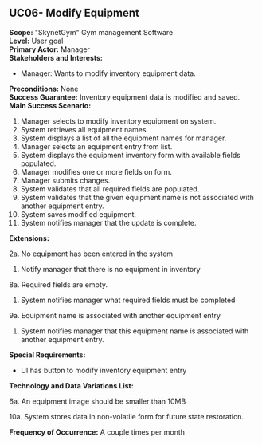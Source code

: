 UC06- Modify Equipment
----------------------------------------

**Scope:** "SkynetGym" Gym management Software  
**Level:** User goal  
**Primary Actor:** Manager  
**Stakeholders and Interests:**

- Manager: Wants to modify inventory equipment data.

**Preconditions:** None  
**Success Guarantee:** Inventory equipment data is modified and saved.  
**Main Success Scenario:**

1.	Manager selects to modify inventory equipment on system.
2.	System retrieves all equipment names.
3.	System displays a list of all the equipment names for manager.
4.	Manager selects an equipment entry from list.
5.	System displays the equipment inventory form with available fields populated.
6.	Manager modifies one or more fields on form.
7.	Manager submits changes.
8.	System validates that all required fields are populated.
9.	System validates that the given equipment name is not associated with another equipment entry.
10. System saves modified equipment.
11. System notifies manager that the update is complete.

**Extensions:**

2a. No equipment has been entered in the system

1.	Notify manager that there is no equipment in inventory

8a. Required fields are empty.

1. System notifies manager what required fields must be completed

9a. Equipment name is associated with another equipment entry

1.	System notifies manager that this equipment name is associated with another equipment entry.

**Special Requirements:**

- UI has button to modify inventory equipment entry

**Technology and Data Variations List:**

6a. An equipment image should be smaller than 10MB

10a. System stores data in non-volatile form for future state restoration.

**Frequency of Occurrence:** A couple times per month
